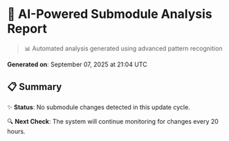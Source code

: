 # 🤖 AI-Powered Submodule Analysis Report

> 📊 Automated analysis generated using advanced pattern recognition

**Generated on**: September 07, 2025 at 21:04 UTC

## 📋 Summary

✨ **Status**: No submodule changes detected in this update cycle.

🔍 **Next Check**: The system will continue monitoring for changes every 20 hours.

